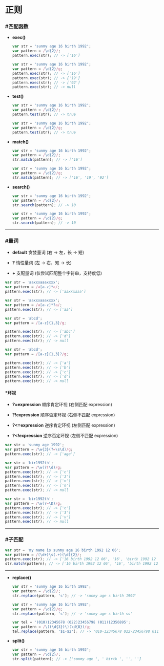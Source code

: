 # 正则 #

### #匹配函数 ###

+ __exec()__
    
    ```javascript
    var str = 'sunmy age 16 birth 1992';
    var pattern = /\d{2}/;
    pattern.exec(str); // -> ['16']
    ```
    ```javascript
    var str = 'sunmy age 16 birth 1992';
    var pattern = /\d{2}/g;
    pattern.exec(str); // -> ['16']
    pattern.exec(str); // -> ['19']
    pattern.exec(str); // -> ['92']
    pattern.exec(str); // -> null
    ```
    
+ __test()__
    
    ```javascript
    var str = 'sunmy age 16 birth 1992';
    var pattern = /\d{2}/;
    pattern.test(str); // -> true
    ```
    ```javascript
    var str = 'sunmy age 16 birth 1992';
    var pattern = /\d{2}/g;
    pattern.test(str); // -> true
    ```
    
+ __match()__

    ```javascript
    var str = 'sunmy age 16 birth 1992';
    var pattern = /\d{2}/;
    str.match(pattern); // -> ['16']
    ```
    ```javascript
    var str = 'sunmy age 16 birth 1992';
    var pattern = /\d{2}/g;
    str.match(pattern); // -> ['16', '19', '92']
    ```
    
+ __search()__
    
    ```javascript
    var str = 'sunmy age 16 birth 1992';
    var pattern = /\d{2}/;
    str.search(pattern); // -> 10
    ```
    ```javascript
    var str = 'sunmy age 16 birth 1992';
    var pattern = /\d{2}/g;
    str.search(pattern); // -> 10
    ```

*****

### #量词 ###

+ __default__ 贪婪量词 (右 -> 左，长 -> 短)

+ __?__ 惰性量词 (左 -> 右，短 -> 长)

+ __+__ 支配量词 (仅尝试匹配整个字符串，支持度低)

```javascript
var str = 'aaxxxaaaxxxx';
var pattern = /a[a-z]*a/;
pattern.exec(str); // -> ['aaxxxaaa']
```
```javascript
var str = 'aaxxxaaaxxxx';
var pattern = /a[a-z]*?a/;
pattern.exec(str); // -> ['aa']
```
```javascript
var str = 'abcd';
var pattern = /[a-z]{1,3}/g;

pattern.exec(str); // -> ['abc']
pattern.exec(str); // -> ['d']
pattern.exec(str); // -> null
```
```javascript
var str = 'abcd';
var pattern = /[a-z]{1,3}?/g;

pattern.exec(str); // -> ['a']
pattern.exec(str); // -> ['b']
pattern.exec(str); // -> ['c']
pattern.exec(str); // -> ['d']
pattern.exec(str); // -> null
```

#### *环视 ####

+ __?=expression__ 顺序肯定环视 (右侧匹配 expression)

+ __?!expression__ 顺序否定环视 (右侧不匹配 expression)

+ __?<=expression__ 逆序肯定环视 (左侧匹配 expression)

+ __?<!expression__ 逆序否定环视 (左侧不匹配 expression)

```javascript
var str = 'sunmy age 1992';
var pattern = /\w{3}(?=\s\d)/g;
pattern.exec(str); // -> ['age']
```
```javascript
var str = 'bir1992th';
var pattern = /\w(?!\d)/g;
pattern.exec(str); // -> ['c']
pattern.exec(str); // -> ['3']
pattern.exec(str); // -> ['v']
pattern.exec(str); // -> ['n']
pattern.exec(str); // -> null
```
```javascript
var str = 'bir1992th';
var pattern = /\w(?=\D)/g;
pattern.exec(str); // -> ['c']
pattern.exec(str); // -> ['3']
pattern.exec(str); // -> ['v']
pattern.exec(str); // -> null
```

*****

### #子匹配 ###

```javascript
var str = 'my name is sunmy age 16 birth 1992 12 06';
var pattern = /(\d+)\s(.+)(\d){2}/;
pattern.exec(str); // -> ['16 birth 1992 12 06', '16', 'birth 1992 12 ', '6']
str.match(pattern); // -> ['16 birth 1992 12 06', '16', 'birth 1992 12 ', '6']
```

*****

+ __replace()__

    ```javascript
    var str = 'sunmy age 16 birth 1992';
    var pattern = /\d{2}/;
    str.replace(pattern, 's'); // -> 'sunmy age s birth 1992'
    ```
    ```javascript
    var str = 'sunmy age 16 birth 1992';
    var pattern = /\d{2}/g;
    str.replace(pattern, 's'); // -> 'sunmy age s birth ss'
    ```
    ```javascript
    var tel = '(010)12345678 (022)23456798 (011)12356895';
    var pattern = /\((\d{3})\)(\d{8})/g;
    tel.replace(pattern, '$1-$2'); // -> '010-12345678 022-23456798 011-12356895'
    ```

+ __split()__

    ```javascript
    var str = 'sunmy age 16 birth 1992';
    var pattern = /\d{2}/;
    str.split(pattern); // -> ['sunmy age ', ' birth ', '', '']
    ```